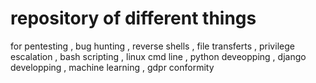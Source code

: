 # repository of different things

for pentesting , bug hunting , reverse shells , file transferts , privilege escalation , bash scripting , linux cmd line , python deveopping , django developping , machine learning , gdpr conformity
